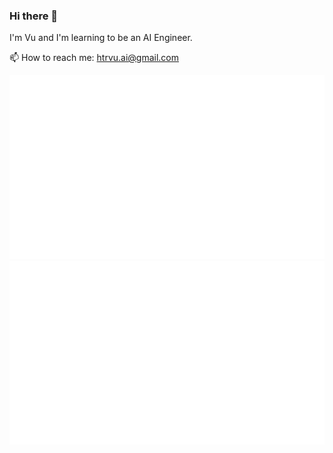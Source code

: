 ### Hi there 👋

I'm Vu and I'm learning to be an AI Engineer.

📫 How to reach me: htrvu.ai@gmail.com

![](https://raw.githubusercontent.com/htrvu/github-stats/master/generated/overview.svg#gh-light-mode-only)
![](https://raw.githubusercontent.com/htrvu/github-stats/master/generated/languages.svg#gh-light-mode-only)
<!--
**htrvu/htrvu** is a ✨ _special_ ✨ repository because its `README.md` (this file) appears on your GitHub profile.

Here are some ideas to get you started:

- 🔭 I’m currently working on ...
- 🌱 I’m currently learning ...
- 👯 I’m looking to collaborate on ...
- 🤔 I’m looking for help with ...
- 💬 Ask me about ...
- 📫 How to reach me: ...
- 😄 Pronouns: ...
- ⚡ Fun fact: ...
-->
